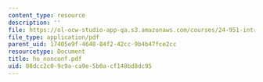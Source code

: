 ```yaml
---
content_type: resource
description: ''
file: https://ol-ocw-studio-app-qa.s3.amazonaws.com/courses/24-951-introduction-to-syntax-fall-2003/88dcc2c09c9aca9e5b0acf148bd8dc95_ho_nonconf.pdf
file_type: application/pdf
parent_uid: 17405e9f-4648-84f2-42cc-9b4b47fce2cc
resourcetype: Document
title: ho_nonconf.pdf
uid: 88dcc2c0-9c9a-ca9e-5b0a-cf148bd8dc95
---
```


